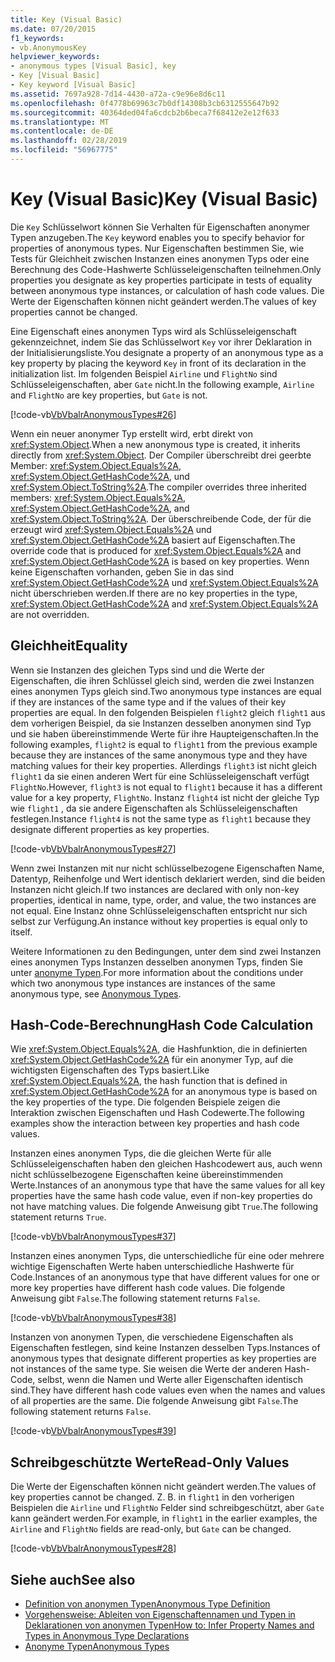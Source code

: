 ```yaml
---
title: Key (Visual Basic)
ms.date: 07/20/2015
f1_keywords:
- vb.AnonymousKey
helpviewer_keywords:
- anonymous types [Visual Basic], key
- Key [Visual Basic]
- Key keyword [Visual Basic]
ms.assetid: 7697a928-7d14-4430-a72a-c9e96e8d6c11
ms.openlocfilehash: 0f4778b69963c7b0df14308b3cb6312555647b92
ms.sourcegitcommit: 40364ded04fa6cdcb2b6beca7f68412e2e12f633
ms.translationtype: MT
ms.contentlocale: de-DE
ms.lasthandoff: 02/28/2019
ms.locfileid: "56967775"
---
```

# <a name="key-visual-basic"></a><span data-ttu-id="d5806-102">Key (Visual Basic)</span><span class="sxs-lookup"><span data-stu-id="d5806-102">Key (Visual Basic)</span></span>
<span data-ttu-id="d5806-103">Die `Key` Schlüsselwort können Sie Verhalten für Eigenschaften anonymer Typen anzugeben.</span><span class="sxs-lookup"><span data-stu-id="d5806-103">The `Key` keyword enables you to specify behavior for properties of anonymous types.</span></span> <span data-ttu-id="d5806-104">Nur Eigenschaften bestimmen Sie, wie Tests für Gleichheit zwischen Instanzen eines anonymen Typs oder eine Berechnung des Code-Hashwerte Schlüsseleigenschaften teilnehmen.</span><span class="sxs-lookup"><span data-stu-id="d5806-104">Only properties you designate as key properties participate in tests of equality between anonymous type instances, or calculation of hash code values.</span></span> <span data-ttu-id="d5806-105">Die Werte der Eigenschaften können nicht geändert werden.</span><span class="sxs-lookup"><span data-stu-id="d5806-105">The values of key properties cannot be changed.</span></span>  
  
 <span data-ttu-id="d5806-106">Eine Eigenschaft eines anonymen Typs wird als Schlüsseleigenschaft gekennzeichnet, indem Sie das Schlüsselwort `Key` vor ihrer Deklaration in der Initialisierungsliste.</span><span class="sxs-lookup"><span data-stu-id="d5806-106">You designate a property of an anonymous type as a key property by placing the keyword `Key` in front of its declaration in the initialization list.</span></span> <span data-ttu-id="d5806-107">Im folgenden Beispiel `Airline` und `FlightNo` sind Schlüsseleigenschaften, aber `Gate` nicht.</span><span class="sxs-lookup"><span data-stu-id="d5806-107">In the following example, `Airline` and `FlightNo` are key properties, but `Gate` is not.</span></span>  
  
 [!code-vb[VbVbalrAnonymousTypes#26](~/samples/snippets/visualbasic/VS_Snippets_VBCSharp/VbVbalrAnonymousTypes/VB/Class2.vb#26)]  
  
 <span data-ttu-id="d5806-108">Wenn ein neuer anonymer Typ erstellt wird, erbt direkt von <xref:System.Object>.</span><span class="sxs-lookup"><span data-stu-id="d5806-108">When a new anonymous type is created, it inherits directly from <xref:System.Object>.</span></span> <span data-ttu-id="d5806-109">Der Compiler überschreibt drei geerbte Member: <xref:System.Object.Equals%2A>, <xref:System.Object.GetHashCode%2A>, und <xref:System.Object.ToString%2A>.</span><span class="sxs-lookup"><span data-stu-id="d5806-109">The compiler overrides three inherited members: <xref:System.Object.Equals%2A>, <xref:System.Object.GetHashCode%2A>, and <xref:System.Object.ToString%2A>.</span></span> <span data-ttu-id="d5806-110">Der überschreibende Code, der für die erzeugt wird <xref:System.Object.Equals%2A> und <xref:System.Object.GetHashCode%2A> basiert auf Eigenschaften.</span><span class="sxs-lookup"><span data-stu-id="d5806-110">The override code that is produced for <xref:System.Object.Equals%2A> and <xref:System.Object.GetHashCode%2A> is based on key properties.</span></span> <span data-ttu-id="d5806-111">Wenn keine Eigenschaften vorhanden, geben Sie in das sind <xref:System.Object.GetHashCode%2A> und <xref:System.Object.Equals%2A> nicht überschrieben werden.</span><span class="sxs-lookup"><span data-stu-id="d5806-111">If there are no key properties in the type, <xref:System.Object.GetHashCode%2A> and <xref:System.Object.Equals%2A> are not overridden.</span></span>  
  
## <a name="equality"></a><span data-ttu-id="d5806-112">Gleichheit</span><span class="sxs-lookup"><span data-stu-id="d5806-112">Equality</span></span>  
 <span data-ttu-id="d5806-113">Wenn sie Instanzen des gleichen Typs sind und die Werte der Eigenschaften, die ihren Schlüssel gleich sind, werden die zwei Instanzen eines anonymen Typs gleich sind.</span><span class="sxs-lookup"><span data-stu-id="d5806-113">Two anonymous type instances are equal if they are instances of the same type and if the values of their key properties are equal.</span></span> <span data-ttu-id="d5806-114">In den folgenden Beispielen `flight2` gleich `flight1` aus dem vorherigen Beispiel, da sie Instanzen desselben anonymen sind Typ und sie haben übereinstimmende Werte für ihre Haupteigenschaften.</span><span class="sxs-lookup"><span data-stu-id="d5806-114">In the following examples, `flight2` is equal to `flight1` from the previous example because they are instances of the same anonymous type and they have matching values for their key properties.</span></span> <span data-ttu-id="d5806-115">Allerdings `flight3` ist nicht gleich `flight1` da sie einen anderen Wert für eine Schlüsseleigenschaft verfügt `FlightNo`.</span><span class="sxs-lookup"><span data-stu-id="d5806-115">However, `flight3` is not equal to `flight1` because it has a different value for a key property, `FlightNo`.</span></span> <span data-ttu-id="d5806-116">Instanz `flight4` ist nicht der gleiche Typ wie `flight1` , da sie andere Eigenschaften als Schlüsseleigenschaften festlegen.</span><span class="sxs-lookup"><span data-stu-id="d5806-116">Instance `flight4` is not the same type as `flight1` because they designate different properties as key properties.</span></span>  
  
 [!code-vb[VbVbalrAnonymousTypes#27](~/samples/snippets/visualbasic/VS_Snippets_VBCSharp/VbVbalrAnonymousTypes/VB/Class2.vb#27)]  
  
 <span data-ttu-id="d5806-117">Wenn zwei Instanzen mit nur nicht schlüsselbezogene Eigenschaften Name, Datentyp, Reihenfolge und Wert identisch deklariert werden, sind die beiden Instanzen nicht gleich.</span><span class="sxs-lookup"><span data-stu-id="d5806-117">If two instances are declared with only non-key properties, identical in name, type, order, and value, the two instances are not equal.</span></span> <span data-ttu-id="d5806-118">Eine Instanz ohne Schlüsseleigenschaften entspricht nur sich selbst zur Verfügung.</span><span class="sxs-lookup"><span data-stu-id="d5806-118">An instance without key properties is equal only to itself.</span></span>  
  
 <span data-ttu-id="d5806-119">Weitere Informationen zu den Bedingungen, unter dem sind zwei Instanzen eines anonymen Typs Instanzen desselben anonymen Typs, finden Sie unter [anonyme Typen](../../../visual-basic/programming-guide/language-features/objects-and-classes/anonymous-types.md).</span><span class="sxs-lookup"><span data-stu-id="d5806-119">For more information about the conditions under which two anonymous type instances are instances of the same anonymous type, see [Anonymous Types](../../../visual-basic/programming-guide/language-features/objects-and-classes/anonymous-types.md).</span></span>  
  
## <a name="hash-code-calculation"></a><span data-ttu-id="d5806-120">Hash-Code-Berechnung</span><span class="sxs-lookup"><span data-stu-id="d5806-120">Hash Code Calculation</span></span>  
 <span data-ttu-id="d5806-121">Wie <xref:System.Object.Equals%2A>, die Hashfunktion, die in definierten <xref:System.Object.GetHashCode%2A> für ein anonymer Typ, auf die wichtigsten Eigenschaften des Typs basiert.</span><span class="sxs-lookup"><span data-stu-id="d5806-121">Like <xref:System.Object.Equals%2A>, the hash function that is defined in <xref:System.Object.GetHashCode%2A> for an anonymous type is based on the key properties of the type.</span></span> <span data-ttu-id="d5806-122">Die folgenden Beispiele zeigen die Interaktion zwischen Eigenschaften und Hash Codewerte.</span><span class="sxs-lookup"><span data-stu-id="d5806-122">The following examples show the interaction between key properties and hash code values.</span></span>  
  
 <span data-ttu-id="d5806-123">Instanzen eines anonymen Typs, die die gleichen Werte für alle Schlüsseleigenschaften haben den gleichen Hashcodewert aus, auch wenn nicht schlüsselbezogene Eigenschaften keine übereinstimmenden Werte.</span><span class="sxs-lookup"><span data-stu-id="d5806-123">Instances of an anonymous type that have the same values for all key properties have the same hash code value, even if non-key properties do not have matching values.</span></span> <span data-ttu-id="d5806-124">Die folgende Anweisung gibt `True`.</span><span class="sxs-lookup"><span data-stu-id="d5806-124">The following statement returns `True`.</span></span>  
  
 [!code-vb[VbVbalrAnonymousTypes#37](~/samples/snippets/visualbasic/VS_Snippets_VBCSharp/VbVbalrAnonymousTypes/VB/Class2.vb#37)]  
  
 <span data-ttu-id="d5806-125">Instanzen eines anonymen Typs, die unterschiedliche für eine oder mehrere wichtige Eigenschaften Werte haben unterschiedliche Hashwerte für Code.</span><span class="sxs-lookup"><span data-stu-id="d5806-125">Instances of an anonymous type that have different values for one or more key properties have different hash code values.</span></span> <span data-ttu-id="d5806-126">Die folgende Anweisung gibt `False`.</span><span class="sxs-lookup"><span data-stu-id="d5806-126">The following statement returns `False`.</span></span>  
  
 [!code-vb[VbVbalrAnonymousTypes#38](~/samples/snippets/visualbasic/VS_Snippets_VBCSharp/VbVbalrAnonymousTypes/VB/Class2.vb#38)]  
  
 <span data-ttu-id="d5806-127">Instanzen von anonymen Typen, die verschiedene Eigenschaften als Eigenschaften festlegen, sind keine Instanzen desselben Typs.</span><span class="sxs-lookup"><span data-stu-id="d5806-127">Instances of anonymous types that designate different properties as key properties are not instances of the same type.</span></span> <span data-ttu-id="d5806-128">Sie weisen die Werte der anderen Hash-Code, selbst, wenn die Namen und Werte aller Eigenschaften identisch sind.</span><span class="sxs-lookup"><span data-stu-id="d5806-128">They have different hash code values even when the names and values of all properties are the same.</span></span> <span data-ttu-id="d5806-129">Die folgende Anweisung gibt `False`.</span><span class="sxs-lookup"><span data-stu-id="d5806-129">The following statement returns `False`.</span></span>  
  
 [!code-vb[VbVbalrAnonymousTypes#39](~/samples/snippets/visualbasic/VS_Snippets_VBCSharp/VbVbalrAnonymousTypes/VB/Class2.vb#39)]  
  
## <a name="read-only-values"></a><span data-ttu-id="d5806-130">Schreibgeschützte Werte</span><span class="sxs-lookup"><span data-stu-id="d5806-130">Read-Only Values</span></span>  
 <span data-ttu-id="d5806-131">Die Werte der Eigenschaften können nicht geändert werden.</span><span class="sxs-lookup"><span data-stu-id="d5806-131">The values of key properties cannot be changed.</span></span> <span data-ttu-id="d5806-132">Z. B. in `flight1` in den vorherigen Beispielen die `Airline` und `FlightNo` Felder sind schreibgeschützt, aber `Gate` kann geändert werden.</span><span class="sxs-lookup"><span data-stu-id="d5806-132">For example, in `flight1` in the earlier examples, the `Airline` and `FlightNo` fields are read-only, but `Gate` can be changed.</span></span>  
  
 [!code-vb[VbVbalrAnonymousTypes#28](~/samples/snippets/visualbasic/VS_Snippets_VBCSharp/VbVbalrAnonymousTypes/VB/Class2.vb#28)]  
  
## <a name="see-also"></a><span data-ttu-id="d5806-133">Siehe auch</span><span class="sxs-lookup"><span data-stu-id="d5806-133">See also</span></span>
- [<span data-ttu-id="d5806-134">Definition von anonymen Typen</span><span class="sxs-lookup"><span data-stu-id="d5806-134">Anonymous Type Definition</span></span>](../../../visual-basic/programming-guide/language-features/objects-and-classes/anonymous-type-definition.md)
- [<span data-ttu-id="d5806-135">Vorgehensweise: Ableiten von Eigenschaftennamen und Typen in Deklarationen von anonymen Typen</span><span class="sxs-lookup"><span data-stu-id="d5806-135">How to: Infer Property Names and Types in Anonymous Type Declarations</span></span>](../../../visual-basic/programming-guide/language-features/objects-and-classes/how-to-infer-property-names-and-types-in-anonymous-type-declarations.md)
- [<span data-ttu-id="d5806-136">Anonyme Typen</span><span class="sxs-lookup"><span data-stu-id="d5806-136">Anonymous Types</span></span>](../../../visual-basic/programming-guide/language-features/objects-and-classes/anonymous-types.md)
